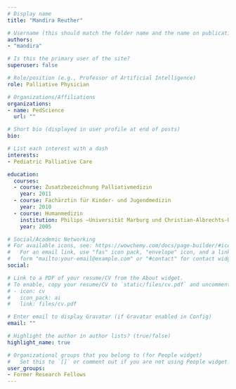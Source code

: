```yaml
---
# Display name
title: "Mandira Reuther"

# Username (this should match the folder name and the name on publications)
authors:
- "mandira"

# Is this the primary user of the site?
superuser: false

# Role/position (e.g., Professor of Artificial Intelligence)
role: Palliative Physician

# Organizations/Affiliations
organizations:
- name: PedScience
  url: ""

# Short bio (displayed in user profile at end of posts)
bio: 

# List each interest with a dash
interests:
- Pediatric Palliative Care

education:
  courses:
  - course: Zusatzbezeichnung Palliativmedizin
    year: 2011
  - course: Fachärztin für Kinder- und Jugendmedizin
    year: 2010
  - course: Humanmedizin
    institution: Philips –Universität Marburg und Christian-Albrechts-Universität Kiel
    year: 2005

# Social/Academic Networking
# For available icons, see: https://wowchemy.com/docs/page-builder/#icons
#   For an email link, use "fas" icon pack, "envelope" icon, and a link in the
#   form "mailto:your-email@example.com" or "#contact" for contact widget.
social:

# Link to a PDF of your resume/CV from the About widget.
# To enable, copy your resume/CV to `static/files/cv.pdf` and uncomment the lines below.
# - icon: cv
#   icon_pack: ai
#   link: files/cv.pdf

# Enter email to display Gravatar (if Gravatar enabled in Config)
email: ""

# Highlight the author in author lists? (true/false)
highlight_name: true

# Organizational groups that you belong to (for People widget)
#   Set this to `[]` or comment out if you are not using People widget.
user_groups:
- Former Research Fellows
---
```

